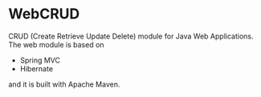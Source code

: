 WebCRUD
=====================

CRUD (Create Retrieve Update Delete) module for Java Web Applications. The web module is based on

- Spring MVC
- Hibernate

and it is built with Apache Maven.
